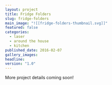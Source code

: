 ```yaml
---
layout: project
title: Fridge Folders
slug: fridge-folders
main_image: "![[fridge-folders-thumbnail.svg]]"
featured: false
categories:
  - laser
  - around the house
  - kitchen
published_date: 2016-02-07
gallery_images: 
headline: 
version: "1.0"
---
```


More project details coming soon!